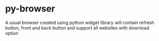 # py-browser
A usual browser created using python widget library will contain refresh button, front and back button and support all websites with download option 

